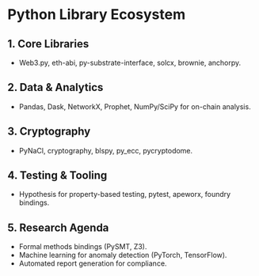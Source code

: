 # Python Library Ecosystem

## 1. Core Libraries
- Web3.py, eth-abi, py-substrate-interface, solcx, brownie, anchorpy.

## 2. Data & Analytics
- Pandas, Dask, NetworkX, Prophet, NumPy/SciPy for on-chain analysis.

## 3. Cryptography
- PyNaCl, cryptography, blspy, py_ecc, pycryptodome.

## 4. Testing & Tooling
- Hypothesis for property-based testing, pytest, apeworx, foundry bindings.

## 5. Research Agenda
- Formal methods bindings (PySMT, Z3).
- Machine learning for anomaly detection (PyTorch, TensorFlow).
- Automated report generation for compliance.
